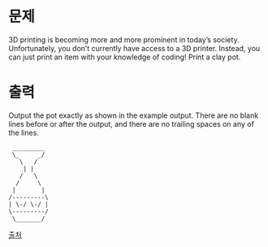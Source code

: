 # 문제

3D printing is becoming more and more prominent in today’s society. Unfortunately, you don’t currently have access to a 3D printer. Instead, you can just print an item with your knowledge of coding! Print a clay pot.

# 출력

Output the pot exactly as shown in the example output. There are no blank lines before or after the output, and there are no trailing spaces on any of the lines.

```
 _________
 \_     _/
   \   /
    | |
   /   \
  /     \
 |       |
/---------\
| \-/ \-/ |
\---------/
 \_______/
```

[출처](https://www.acmicpc.net/problem/2377)
